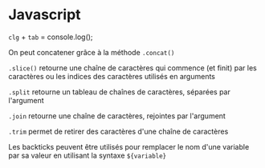 # Javascript

`clg` + `tab` = console.log();

On peut concatener grâce à la méthode `.concat()`

`.slice()` retourne une chaîne de caractères qui commence (et finit) par les caractères ou les indices des caractères utilisés en arguments

`.split` retourne un tableau de chaînes de caractères, séparées par l'argument

`.join` retourne une chaîne de caractères, rejointes par l'argument

`.trim` permet de retirer des caractères d'une chaîne de caractères

Les backticks peuvent être utilisés pour remplacer le nom d'une variable par sa valeur en utilisant la syntaxe `${variable}`
